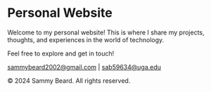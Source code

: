# Personal Website

Welcome to my personal website! This is where I share my projects, thoughts, and experiences in the world of technology.

Feel free to explore and get in touch!

sammybeard2002@gmail.com | sab59634@uga.edu 

&copy; 2024 Sammy Beard. All rights reserved.

